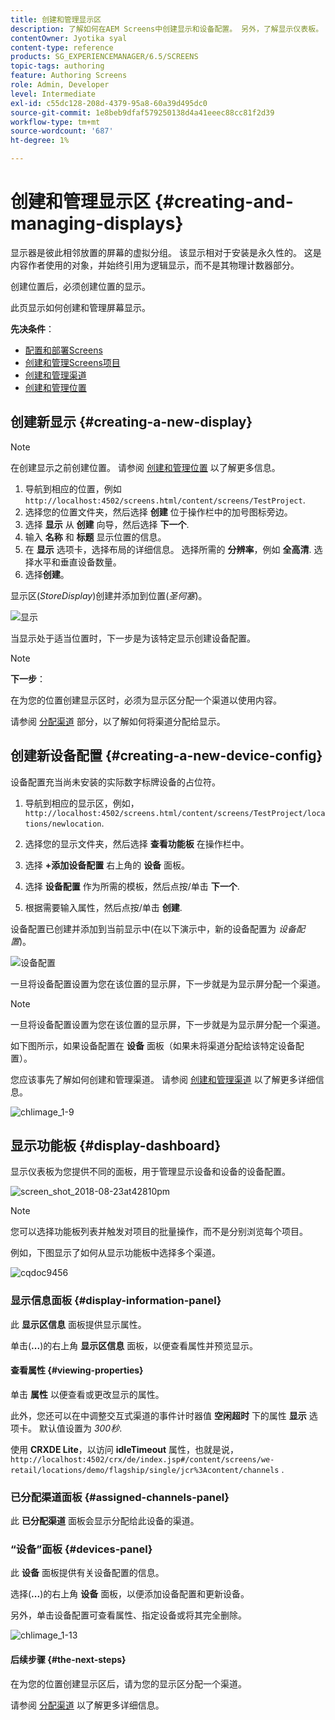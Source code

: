 ```yaml
---
title: 创建和管理显示区
description: 了解如何在AEM Screens中创建显示和设备配置。 另外，了解显示仪表板。
contentOwner: Jyotika syal
content-type: reference
products: SG_EXPERIENCEMANAGER/6.5/SCREENS
topic-tags: authoring
feature: Authoring Screens
role: Admin, Developer
level: Intermediate
exl-id: c55dc128-208d-4379-95a8-60a39d495dc0
source-git-commit: 1e8beb9dfaf579250138d4a41eeec88cc81f2d39
workflow-type: tm+mt
source-wordcount: '687'
ht-degree: 1%

---
```


# 创建和管理显示区 {#creating-and-managing-displays}

显示器是彼此相邻放置的屏幕的虚拟分组。 该显示相对于安装是永久性的。 这是内容作者使用的对象，并始终引用为逻辑显示，而不是其物理计数器部分。

创建位置后，必须创建位置的显示。

此页显示如何创建和管理屏幕显示。

**先决条件**：

* [配置和部署Screens](configuring-screens-introduction.md)
* [创建和管理Screens项目](creating-a-screens-project.md)
* [创建和管理渠道](managing-channels.md)
* [创建和管理位置](managing-locations.md)

## 创建新显示 {#creating-a-new-display}

>[!NOTE]
>
>在创建显示之前创建位置。 请参阅 [创建和管理位置](managing-locations.md) 以了解更多信息。

1. 导航到相应的位置，例如 `http://localhost:4502/screens.html/content/screens/TestProject`.
1. 选择您的位置文件夹，然后选择 **创建** 位于操作栏中的加号图标旁边。
1. 选择 **显示** 从 **创建** 向导，然后选择 **下一个**.
1. 输入 **名称** 和 **标题** 显示位置的信息。
1. 在 **显示** 选项卡，选择布局的详细信息。 选择所需的 **分辨率**，例如 **全高清**. 选择水平和垂直设备数量。
1. 选择&#x200B;**创建**。

显示区(*StoreDisplay*)创建并添加到位置(*圣何塞*)。

![显示](assets/display.gif)

当显示处于适当位置时，下一步是为该特定显示创建设备配置。

>[!NOTE]
>
>**下一步**：
>
>在为您的位置创建显示区时，必须为显示区分配一个渠道以使用内容。
>
>请参阅 [分配渠道](channel-assignment.md) 部分，以了解如何将渠道分配给显示。

## 创建新设备配置 {#creating-a-new-device-config}

设备配置充当尚未安装的实际数字标牌设备的占位符。

1. 导航到相应的显示区，例如， `http://localhost:4502/screens.html/content/screens/TestProject/locations/newlocation`.
1. 选择您的显示文件夹，然后选择 **查看功能板** 在操作栏中。
1. 选择 **+添加设备配置** 右上角的 **设备** 面板。

1. 选择 **设备配置** 作为所需的模板，然后点按/单击 **下一个**.

1. 根据需要输入属性，然后点按/单击 **创建**.

设备配置已创建并添加到当前显示中(在以下演示中，新的设备配置为 *设备配置*)。

![设备配置](assets/deviceconfig.gif)

一旦将设备配置设置为您在该位置的显示屏，下一步就是为显示屏分配一个渠道。

>[!NOTE]
>
>一旦将设备配置设置为您在该位置的显示屏，下一步就是为显示屏分配一个渠道。
>
>如下图所示，如果设备配置在 **设备** 面板（如果未将渠道分配给该特定设备配置）。
>
>您应该事先了解如何创建和管理渠道。 请参阅 [创建和管理渠道](managing-channels.md) 以了解更多详细信息。

![chlimage_1-9](assets/chlimage_1-9.png)

## 显示功能板 {#display-dashboard}

显示仪表板为您提供不同的面板，用于管理显示设备和设备的设备配置。

![screen_shot_2018-08-23at42810pm](assets/screen_shot_2018-08-23at42810pm.png)

>[!NOTE]
>
>您可以选择功能板列表并触发对项目的批量操作，而不是分别浏览每个项目。
>
>例如，下图显示了如何从显示功能板中选择多个渠道。

![cqdoc9456](assets/cqdoc9456.gif)

### 显示信息面板 {#display-information-panel}

此 **显示区信息** 面板提供显示属性。

单击(**...**)的右上角 **显示区信息** 面板，以便查看属性并预览显示。


#### 查看属性 {#viewing-properties}

单击 **属性** 以便查看或更改显示的属性。

此外，您还可以在中调整交互式渠道的事件计时器值 **空闲超时** 下的属性 **显示** 选项卡。 默认值设置为 *300秒*.

使用 **CRXDE Lite**，以访问 **idleTimeout** 属性，也就是说， `http://localhost:4502/crx/de/index.jsp#/content/screens/we-retail/locations/demo/flagship/single/jcr%3Acontent/channels` .


### 已分配渠道面板 {#assigned-channels-panel}

此 **已分配渠道** 面板会显示分配给此设备的渠道。


### “设备”面板 {#devices-panel}

此 **设备** 面板提供有关设备配置的信息。

选择(**...**)的右上角 **设备** 面板，以便添加设备配置和更新设备。

另外，单击设备配置可查看属性、指定设备或将其完全删除。

![chlimage_1-13](assets/chlimage_1-13.png)

#### 后续步骤 {#the-next-steps}

在为您的位置创建显示区后，请为您的显示区分配一个渠道。

请参阅 [分配渠道](channel-assignment.md) 以了解更多详细信息。

